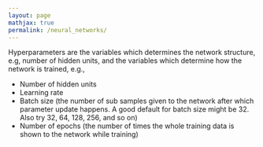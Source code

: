 ```yaml
---
layout: page
mathjax: true
permalink: /neural_networks/
---
```

Hyperparameters are the variables which determines the network structure, e.g, number of hidden units, and the variables which determine how the network is trained, e.g.,
- Number of hidden units
- Learning rate
- Batch size (the number of sub samples given to the network after which parameter update happens. A good default for batch size might be 32. Also try 32, 64, 128, 256, and so on)
- Number of epochs (the number of times the whole training data is shown to the network while training)
